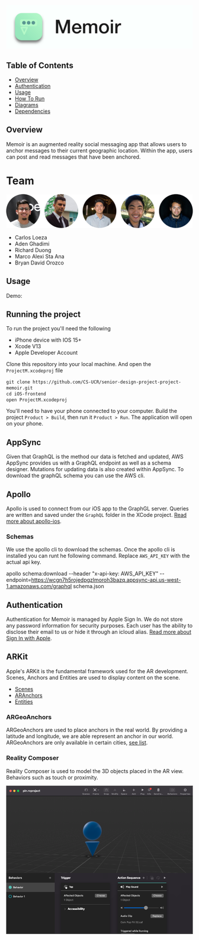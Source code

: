 ![Memoir](./images/banner.jpg?raw=true "Memoir")


## Table of Contents
- [Overview](#overview)
- [Authentication](#authentication)
- [Usage](#usage)
- [How To Run](#how-to-run)
- [Diagrams](#diagrams)
- [Dependencies](#dependencies)

## Overview
Memoir is an augmented reality social messaging app that allows users to anchor messages to their current geographic location. Within the app, users can post and read messages that have been anchored.

# Team
![Contributors](./images/contributors.png)
- Carlos Loeza
- Aden Ghadimi
- Richard Duong
- Marco Alexi Sta Ana
- Bryan David Orozco


## Usage
Demo: <Link to youtube video>

<Screenshot of application>

## Running the project
To run the project you'll need the following
 - iPhone device with IOS 15+
 - Xcode V13
 - Apple Developer Account

Clone this repository into your local machine. And open the `ProjectM.xcodeproj` file
```shell
git clone https://github.com/CS-UCR/senior-design-project-project-memoir.git
cd iOS-frontend
open ProjectM.xcodeproj
```
You'll need to have your phone connected to your computer. Build the project `Product > Build`, then run it `Product > Run`. The application will open on your phone.
 
 ## AppSync
Given that GraphQL is the method our data is fetched and updated, AWS AppSync provides us with a GraphQL endpoint as well as a schema designer. Mutations for updating data is also created within AppSync. To download the graphQL schema you can use the AWS cli.

## Apollo
Apollo is used to connect from our iOS app to the GraphGL server. Queries are written and saved under the `GraphQL` folder in the XCode project. [Read more about apollo-ios](https://www.apollographql.com/docs/ios/tutorial/tutorial-add-sdk/).

### Schemas
We use the apollo cli to download the schemas. Once the apollo cli is installed you can runt he following command. Replace `AWS_API_KEY` with the actual api key.

apollo schema:download --header "x-api-key: AWS_API_KEY" --endpoint=https://wcgn7h5rojedpgzlmoroh3bazq.appsync-api.us-west-1.amazonaws.com/graphql schema.json

 
## Authentication
Authentication for Memoir is managed by Apple Sign In. We do not store any password information for security purposes. Each user has the ability to disclose their email to us or hide it through an icloud alias. [Read more about Sign In with Apple](https://developer.apple.com/documentation/sign_in_with_apple).

## ARKit
Apple's ARKit is the fundamental framework used for the AR development. Scenes, Anchors and Entities are used to display content on the scene.
 - [Scenes](https://developer.apple.com/documentation/arkit/arscnview/2875547-scene)
 - [ARAnchors](https://developer.apple.com/documentation/arkit/aranchor)
 - [Entities](https://developer.apple.com/documentation/realitykit/entity)

### ARGeoAnchors
ARGeoAnchors are used to place anchors in the real world. By providing a latitude and longitude, we are able represent an anchor in our world. ARGeoAnchors are only available in certain cities, [see list](https://developer.apple.com/documentation/arkit/argeotrackingconfiguration). 

### Reality Composer
Reality Composer is used to model the 3D objects placed in the AR view. Behaviors such as touch or proximity.  

![Reality Composer](./images/reality-composer.png "Reality Composer" )
